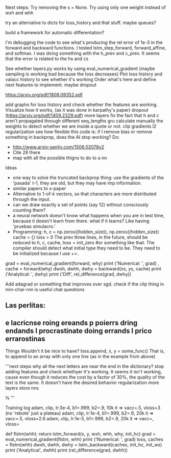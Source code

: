 Next steps:
Try removing the s = None. Try using only one weight instead of wxh and whh

try an alternative to dicts for loss_history and that stuff. maybe queues?

build a framework for automatic differentation?

I'm debugging the code to see what's producing the rel error of 1e-3 in the forward and backward functions. I tested lstm_step_forward, forward_affine, and softmax. I was doing something with the h_prev and c_prev. It seems that the error is related to the hs and cs

See whether layers.py works by using eval_numerical_gradient (maybe sampling is working bad because the loss decreases)
Plot loss history and valacc history to see whether it's working
Order what's here and define next features to implement. maybe dropout

https://arxiv.org/pdf/1808.09352.pdf

add graphs for loss history and check whether the features are working. Visualize how it works, (as it was done in karpathy's paper)
dropout (https://arxiv.org/pdf/1409.2329.pdf)
more layers
fix the fact that h and c aren't propagated through different seq_lengths
gru
calculate manually the weights to detect whether we are inside a quote or not.
clip gradients
l2 regularization
see how flexible this code is: if I remove bias or remove something in backprop, does the AI stop working?
Do:
* http://www.arxiv-sanity.com/1506.02078v2
* Cite 28 there
* map with all the possible thigns to do to a nn

Ideas
* one way to solve the truncated backprop thing: use the gradients of the 'pasada' t-1, they are old, but they may have imp information.
* similar papers to x-paper
* Alternative to 1-of-k vectors, so that characters are more distributed through the input.
* can we draw exactly a set of points (say 12) without consciously counting them?
* a neural network doesn't know what happens when you are in test time, because it doesn't learn from there. what if it learns? Like having 'pruebas simulacro.'
* Programming:
h, c = np.zeros((hidden_size)), np.zeros((hidden_size))
cache = {}
loss = 0
The prev three lines, in the future, should be reduced to
h, c, cache, loss = init_zero #or something like that. The compiler should detect what initial type they need to be.
They need to be initialized because I use +=.


grad = eval_numerical_gradient(forward, why)
print ('Numerical: ', grad)
, cache = forward(why)
dwxh, dwhh, dwhy = backward(xs, ys, cache)
print ('Analytical: ', dwhy)
print ('Diff', rel_difference(grad, dwhy))


Add adagrad or something that improves over sgd.
check if the clip thing in min-char-rnn is useful
chat
questions


Las perlitas:
--
e
Iacricnse roing ereands
p poierrs dring endands
I procrastinate doing errands
I prico errarostinas
---
Things
Wouldn't it be nice to have?
loss.append, x, y = some_func()
That is, to append to an array with only one line (as in the example from above)


'''next steps
why all the next letters are near the end in the dictionary?
stop adding features and check whethyer it's working. It seems it isn't working, cause even though it reduces the cost by a factor of 30%, the quality of the text is the same. It doesn't have the desired behavior
regularization
more layers
store nns

⅛
'''



Training log
adam, clip, lr:3e-4, b1=.999, b2=.9, 10k it => vacc=.5, vloss=3  (no 'rebote' just a plateau)
adam, clip, lr:1e-4, b1=.999, b2=.9, 20k it  => vacc=.5, vloss=2.6
adam, clip, lr:1e-5, b1=.999, b2=.9, 20k it  => vacc=, vloss=


def flstm(whh):
    return lstm_forward(x, y, wxh, whh, why, init_hc)
grad = eval_numerical_gradient(flstm, whh)
print ('Numerical: ', grad)
loss, caches = flstm(whh)
dwxh, dwhh, dwhy = lstm_backward(caches, init_hc, init_ws)
print ('Analytical', dwhh)
print (rel_difference(grad, dwhh))
